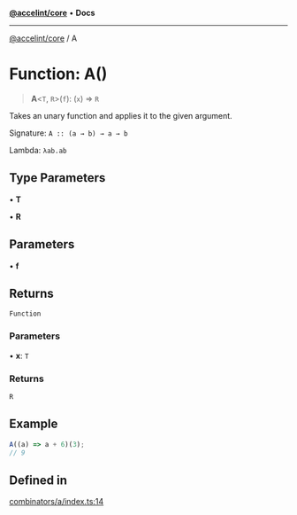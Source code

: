 [**@accelint/core**](../README.md) • **Docs**

***

[@accelint/core](../README.md) / A

# Function: A()

> **A**\<`T`, `R`\>(`f`): (`x`) => `R`

Takes an unary function and applies it to the given argument.

Signature: `A :: (a → b) → a → b`

Lambda: `λab.ab`

## Type Parameters

• **T**

• **R**

## Parameters

• **f**

## Returns

`Function`

### Parameters

• **x**: `T`

### Returns

`R`

## Example

```ts
A((a) => a + 6)(3);
// 9
```

## Defined in

[combinators/a/index.ts:14](https://github.com/gohypergiant/standard-toolkit/blob/258694cea8ed8bbd956b3cf5da47c2c9debcf127/packages/core/src/combinators/a/index.ts#L14)
